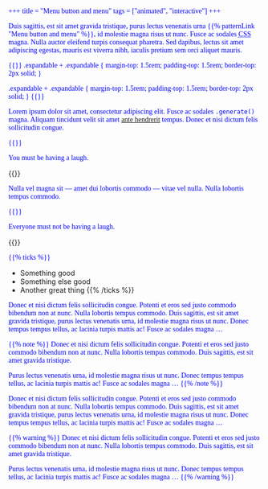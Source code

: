 +++
title = "Menu button and menu"
tags = ["animated", "interactive"]
+++

<p>Duis sagittis, est sit amet gravida tristique, purus lectus venenatis urna {{% patternLink "Menu button and menu" %}}, id molestie magna risus ut nunc. Fusce ac sodales <abbr title='Cascading Style Sheets'>CSS</abbr> magna. Nulla auctor eleifend turpis consequat pharetra. Sed dapibus, lectus sit amet adipiscing egestas, mauris est viverra nibh, iaculis pretium sem orci aliquet mauris.</p>

{{<codeBlock lang="css" numbered="true">}}
  .expandable + .expandable {
    margin-top: 1.5rem;
    padding-top: 1.5rem;
    border-top: 2px solid;
  }

  .expandable + .expandable {
    margin-top: 1.5rem;
    padding-top: 1.5rem;
    border-top: 2px solid;
  }
{{</codeBlock>}}

<p> Lorem ipsum dolor sit amet, consectetur adipiscing elit. Fusce ac sodales <code>.generate()</code> magna. Aliquam tincidunt velit sit amet <a href='#'>ante hendrerit</a> tempus. Donec et nisi dictum felis sollicitudin congue.</p>

{{<demo>}}
<p>You must be having a laugh.</p>
<style>
p {
  color: red !important;
  font-family: cursive;
}
</style>
<script>
  demo.querySelector('p').addEventListener('click', function() {
    alert('hello');
  })
</script>
{{</demo>}}

<p>Nulla vel magna sit &mdash; amet dui lobortis commodo &mdash; vitae vel nulla. Nulla lobortis tempus commodo. </p>

{{<demo>}}
<p>Everyone must not be having a laugh.</p>
<style>
p {
  color: blue !important;
  font-family: cursive;
}
</style>
<script>
  demo.querySelector('p').addEventListener('click', function() {
    alert('fuck');
  })
</script>
{{</demo>}}

{{% ticks %}}
  * Something good
  * Something else good
  * Another great thing
{{% /ticks %}}

<p>Donec et nisi dictum felis sollicitudin congue. Potenti et eros sed justo commodo bibendum non at nunc. Nulla lobortis tempus commodo. Duis sagittis, est sit amet gravida tristique, purus lectus venenatis urna, id molestie magna risus ut nunc. Donec tempus tempus tellus, ac lacinia turpis mattis ac! Fusce ac sodales magna &hellip; </p>

{{% note %}}
Donec et nisi dictum felis sollicitudin congue. Potenti et eros sed justo commodo bibendum non at nunc. Nulla lobortis tempus commodo. Duis sagittis, est sit amet gravida tristique.

Purus lectus venenatis urna, id molestie magna risus ut nunc. Donec tempus tempus tellus, ac lacinia turpis mattis ac! Fusce ac sodales magna &hellip;
{{% /note %}}

<p>Donec et nisi dictum felis sollicitudin congue. Potenti et eros sed justo commodo bibendum non at nunc. Nulla lobortis tempus commodo. Duis sagittis, est sit amet gravida tristique, purus lectus venenatis urna, id molestie magna risus ut nunc. Donec tempus tempus tellus, ac lacinia turpis mattis ac! Fusce ac sodales magna &hellip; </p>

{{% warning %}}
Donec et nisi dictum felis sollicitudin congue. Potenti et eros sed justo commodo bibendum non at nunc. Nulla lobortis tempus commodo. Duis sagittis, est sit amet gravida tristique.

Purus lectus venenatis urna, id molestie magna risus ut nunc. Donec tempus tempus tellus, ac lacinia turpis mattis ac! Fusce ac sodales magna &hellip;
{{% /warning %}}
